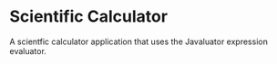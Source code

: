 # Scientific Calculator
A scientfic calculator application that uses the Javaluator expression evaluator.